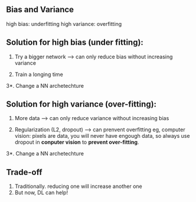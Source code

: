 ## Bias and Variance
high bias: underfitting 
high variance: overfitting

## Solution for high bias (under fitting):
1. Try a bigger network --> can only reduce bias without increasing variance

2. Train a longing time

3*. Change a NN archetechture


## Solution for high variance (over-fitting):
1. More data --> can only reduce variance without increasing bias

2. Regularization (L2, dropout) --> can prenvent overfitting
  eg, computer vision: pixels are data, you will never have engough data, so always use dropout in **conputer vision** to **prevent over-fitting**.

3*. Change a NN archetechture

## Trade-off
1. Traditionally. reducing one will increase another one
2. But now, DL can help!
